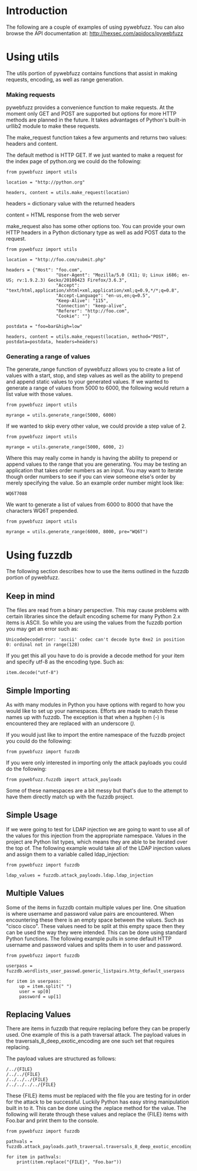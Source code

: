 # Introduction #

The following are a couple of examples of using pywebfuzz. You can also browse the API documentation at:
http://hexsec.com/apidocs/pywebfuzz

# Using utils #

The utils portion of pywebfuzz contains functions that assist in making requests, encoding, as well as range generation.

### Making requests ###

pywebfuzz provides a convenience function to make requests. At the moment only GET and POST are supported but options for more HTTP methods are planned in the future. It takes advantages of Python's built-in urllib2 module to make these requests.

The make\_request function takes a few arguments and returns two values: headers and content.

The default method is HTTP GET. If we just wanted to make a request for the index page of python.org we could do the following:

```
from pywebfuzz import utils

location = "http://python.org"

headers, content = utils.make_request(location)
```

headers =  dictionary value with the returned headers

content = HTML response from the web server

make\_request also has some other options too. You can provide your own HTTP headers in a Python dictionary type as well as add POST data to the request.

```
from pywebfuzz import utils

location = "http://foo.com/submit.php"

headers = {"Host": "foo.com",
                   "User-Agent": "Mozilla/5.0 (X11; U; Linux i686; en-US; rv:1.9.2.3) Gecko/20100423 Firefox/3.6.3",
                   "Accept": "text/html,application/xhtml+xml,application/xml;q=0.9,*/*;q=0.8",
                   "Accept-Language": "en-us,en;q=0.5",
                   "Keep-Alive": "115",
                   "Connection": "keep-alive",
                   "Referer": "http://foo.com",
                   "Cookie": ""}

postdata = "foo=bar&high=low"

headers, content = utils.make_request(location, method="POST", postdata=postdata, headers=headers)
```

### Generating a range of values ###

The generate\_range function of pywebfuzz allows you to create a list of values with a start, stop, and step values as well as the ability to prepend and append static values to your generated values. If we wanted to generate a range of values from 5000 to 6000, the following would return a list value with those values.

```
from pywebfuzz import utils

myrange = utils.generate_range(5000, 6000)
```

If we wanted to skip every other value, we could provide a step value of 2.

```
from pywebfuzz import utils

myrange = utils.generate_range(5000, 6000, 2)
```

Where this may really come in handy is having the ability to prepend or append values to the range that you are generating. You may be testing an application that takes order numbers as an input. You may want to iterate though order numbers to see if you can view someone else's order by merely specifying the value. So an example order number might look like:

` WQ6T7088 `

We want to generate a list of values from 6000 to 8000 that have  the characters WQ6T prepended.

```
from pywebfuzz import utils

myrange = utils.generate_range(6000, 8000, pre="WQ6T")
```

# Using fuzzdb #
The following section describes how to use the items outlined in the fuzzdb portion of pywebfuzz.

## Keep in mind ##

The files are read from a binary perspective. This may cause problems with certain libraries since the default encoding scheme for many Python 2.x items is ASCII. So while you are using the values from the fuzzdb portion you may get an error such as:

```
UnicodeDecodeError: 'ascii' codec can't decode byte 0xe2 in position 0: ordinal not in range(128)
```

If you get this all you have to do is provide a decode method for your item and specify utf-8 as the encoding type. Such as:

```
item.decode("utf-8")
```

## Simple Importing ##

As with many modules in Python you have options with regard to how you would like to set up your namespaces. Efforts are made to match these names up with fuzzdb. The exception is that when a hyphen (-) is encountered they are replaced with an underscore (_)._

If you would just like to import the entire namespace of the fuzzdb project you could do the following:

```
from pywebfuzz import fuzzdb
```

If you were only interested in importing only the attack payloads you could do the following:

```
from pywebfuzz.fuzzdb import attack_payloads
```

Some of these namespaces are a bit messy but that's due to the attempt to have them directly match up with the fuzzdb project.

## Simple Usage ##

If we were going to test for LDAP injection we are going to want to use all of the values for this injection from the appropriate namespace. Values in the project are Python list types, which means they are able to be iterated over the top of. The following example would take all of the LDAP injection values and assign them to a variable called ldap\_injection:

```
from pywebfuzz import fuzzdb

ldap_values = fuzzdb.attack_payloads.ldap.ldap_injection
```

## Multiple Values ##

Some of the items in fuzzdb contain multiple values per line. One situation is where username and password value pairs are encountered. When encountering these there is an empty space between the values. Such as "cisco cisco". These values need to be split at this empty space then they can be used the way they were intended. This can be done using standard Python functions. The following example pulls in some default HTTP username and password values and splits them in to user and password.

```
from pywebfuzz import fuzzdb

userpass = fuzzdb.wordlists_user_passwd.generic_listpairs.http_default_userpass

for item in userpass:
     up = item.split(" ")
     user = up[0]
     password = up[1]
```

## Replacing Values ##

There are items in fuzzdb that require replacing before they can be properly used. One example of this is a path traversal attack. The payload values in the traversals\_8\_deep\_exotic\_encoding are one such set that requires replacing.

The payload values are structured as follows:
```
/../{FILE}
/../../{FILE}
/../../../{FILE}
/../../../../{FILE}
```

These {FILE} items must be replaced with the file you are testing for in order for the attack to be successful. Luckily Python has easy string manipulation built in to it. This can be done using the .replace method for the value. The following will iterate through these values and replace the {FILE} items with Foo.bar and print them to the console.

```
from pywebfuzz import fuzzdb

pathvals = fuzzdb.attack_payloads.path_traversal.traversals_8_deep_exotic_encoding

for item in pathvals:
    print(item.replace("{FILE}", "Foo.bar"))
```